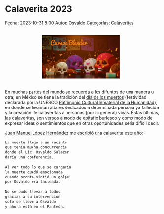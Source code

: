 Calaverita 2023
==================================

Fecha: 2023-10-31 8:00
Autor: Osvaldo
Categorías: Calaveritas

<br />
<center>
<a href="https://cursosblender.com/">
<img class="img-responsive" style="width:50%;height:auto;margin-right:12px;" src="2023-10-31-Calaverita-2023/Cursos-Blender-Calaverita.jpg" alt="CursosBlender Calaverita" width="250" height="325">
</a>
</center>
<br />

<!-- break -->

En muchas partes del mundo se recuerda a los difuntos de una manera u otra; en México se tiene la tradición del [día de los muertos](http://es.wikipedia.org/wiki/D%C3%ADa_de_Muertos) (festividad declarada por la UNESCO [Patrimonio Cultural Inmaterial de la Humanidad](https://www.unesco.org/es/articles/el-dia-de-muertos-el-regreso-de-lo-querido)), en donde se levantan altares dedicados a determinada persona ya fallecida y la creación de calaveritas a personas (por lo general) vivas. Éstas últimas, [las calaveritas](http://es.wikipedia.org/wiki/Calavera_literaria), son versos a modo de epitafio burlesco y como modo de expresar ideas o sentimientos que en otras oportunidades sería difícil decir.

[Juan Manuel López Hernández](https://www.facebook.com/markuz.heel) me [escribió](https://www.facebook.com/markuz.heel/posts/pfbid0zWJYXRiRCDWehWtbtuVzb5dDgazoKXv9GVMAGUJTmuYyZQKpuUT5DSnXsNLmEFwsl) una calaverita este año:

    La muerte llegó a un recinto  
    que tenía mucha concurrencia  
    donde el Lic. Osvaldo Salazar  
    daría una conferencia. 

    Al ver todo lo que se cargaría  
    la muerte quedó emocionada  
    cuando pronto sintió un golpe:  
    por Osvaldo era tacleada.

    No se pudo llevar a todos  
    gracias a su intervención  
    solo se llevo a Osvaldo  
    y ahora está en el Panteón.


